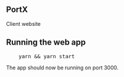 PortX
---

Client website


## Running the web app

<pre>
    yarn && yarn start
</pre>

The app should now be running on port 3000.